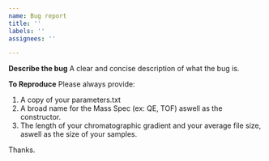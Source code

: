 ```yaml
---
name: Bug report
title: ''
labels: ''
assignees: ''

---
```

**Describe the bug**
A clear and concise description of what the bug is.

**To Reproduce**
Please always provide: 
1. A copy of your parameters.txt
2. A broad name for the Mass Spec (ex: QE, TOF) aswell as the constructor.
3. The length of your chromatographic gradient and your average file size, aswell as the size of your samples.

Thanks.
